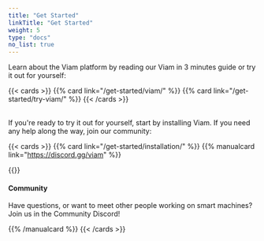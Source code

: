 ```yaml
---
title: "Get Started"
linkTitle: "Get Started"
weight: 5
type: "docs"
no_list: true
---
```


Learn about the Viam platform by reading our Viam in 3 minutes guide or try it out for yourself:

{{< cards >}}
{{% card link="/get-started/viam/" %}}
{{% card link="/get-started/try-viam/" %}}
{{< /cards >}}

<br>
If you're ready to try it out for yourself, start by installing Viam. If you need any help along the way, join our community:

{{< cards >}}
{{% card link="/get-started/installation/" %}}
{{% manualcard link="https://discord.gg/viam" %}}

{{<gif webm_src="/heart.webm" mp4_src="/heart.mp4" alt="A robot drawing a heart">}}

#### Community

Have questions, or want to meet other people working on smart machines? Join us in the Community Discord!

{{% /manualcard %}}
{{< /cards >}}
